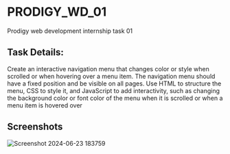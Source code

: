 # PRODIGY_WD_01
Prodigy web development internship task 01

## Task Details:
Create an interactive navigation menu that changes color or style when scrolled or when hovering over a menu item. The navigation menu should have a fixed position and be visible on all pages. Use HTML to structure the menu, CSS to style it, and JavaScript to add interactivity, such as changing the background color or font color of the menu when it is scrolled or when a menu item is hovered over

## Screenshots

![Screenshot 2024-06-23 183759](https://github.com/ranjitraj121/PRODIGY_WD_01/assets/88498291/37716538-8d3a-460e-a754-6d8b4a6173cc)

